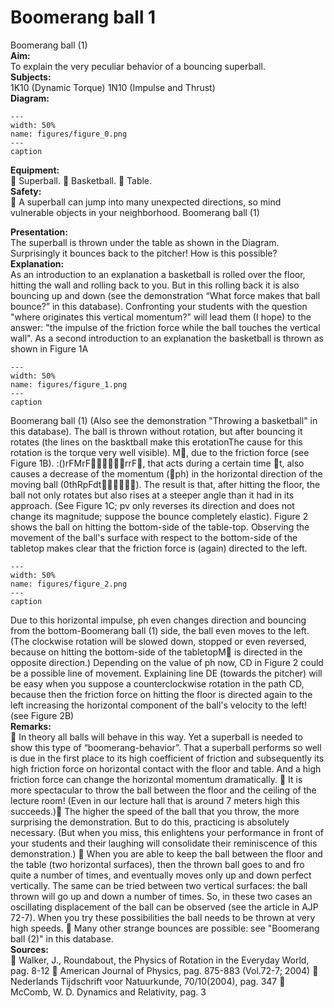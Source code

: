 # Boomerang ball  1  
 Boomerang ball (1)   
<b> Aim: </b>  
 To explain the very peculiar behavior of a bouncing superball.    
<b> Subjects: </b>  
 1K10 (Dynamic Torque) 1N10 (Impulse and Thrust)   
<b> Diagram: </b>  
   
```{figure} figures/figure_0.png  
---  
width: 50%  
name: figures/figure_0.png  
---  
caption  
``` 
     
<b> Equipment: </b>  
  Superball.  Basketball.  Table.   
<b> Safety: </b>  
  A superball can jump into many unexpected directions, so mind vulnerable objects in your neighborhood. Boomerang ball (1)
    
<b> Presentation: </b>  
 The superball is thrown under the table as shown in the Diagram. Surprisingly it bounces back to the pitcher! How is this possible?   
<b> Explanation: </b>  
 As an introduction to an explanation a basketball is rolled over the floor, hitting the wall and rolling back to you. But in this rolling back it is also bouncing up and down (see the demonstration “What force makes that ball bounce?” in this database). Confronting your students with the question "where originates this vertical momentum?" will lead them (I hope) to the answer: "the impulse of the friction force while the ball touches the vertical wall".  As a second introduction to an explanation the basketball is thrown as shown in Figure 1A   
```{figure} figures/figure_1.png  
---  
width: 50%  
name: figures/figure_1.png  
---  
caption  
``` 
 Boomerang ball (1) (Also see the demonstration "Throwing a basketball" in this database). The ball is thrown without rotation, but after bouncing it rotates (the lines on the basktball make this erotationThe cause for this rotation is the torque very well visible). M, due to the friction force  (see Figure 1B). :()rFMrFrrF, that acts during a certain time t, also causes a decrease of the momentum (ph) in the horizontal direction of the moving ball (0thRpFdt). The result is that, after hitting the floor, the ball not only rotates but also rises at a steeper angle than it had in its approach. (See Figure 1C; pv only reverses its direction and does not change its magnitude; suppose the bounce completely elastic). Figure 2 shows the ball on hitting the bottom-side of the table-top. Observing the movement of the ball's surface with respect to the bottom-side of the tabletop makes clear that the friction force is (again) directed to the left.    
```{figure} figures/figure_2.png  
---  
width: 50%  
name: figures/figure_2.png  
---  
caption  
``` 
 Due to this horizontal impulse, ph even changes direction and bouncing from the bottom-Boomerang ball (1)  side, the ball even moves to the left. (The clockwise rotation will be slowed down, stopped or even reversed, because on hitting the bottom-side of the tabletopM is directed in the opposite direction.) Depending on the value of ph now, CD in Figure 2 could be a possible line of movement. Explaining line DE (towards the pitcher) will be easy when you suppose a counterclockwise rotation in the path CD, because then the friction force on hitting the floor is directed again to the left increasing the horizontal component of the ball's velocity to the left! (see Figure 2B)   
<b> Remarks: </b>  
  In theory all balls will behave in this way. Yet a superball is needed to show this type of “boomerang-behavior”. That a superball performs so well is due in the first place to its high coefficient of friction and subsequently its high friction force on horizontal contact with the floor and table. And a high friction force can change the horizontal momentum dramatically.  It is more spectacular to throw the ball between the floor and the ceiling of the lecture room! (Even in our lecture hall that is around 7 meters high this succeeds.) The higher the speed of the ball that you throw, the more surprising the demonstration. But to do this, practicing is absolutely necessary. (But when you miss, this enlightens your performance in front of your students and their laughing will consolidate their reminiscence of this demonstration.)  When you are able to keep the ball between the floor and the table (two horizontal surfaces), then the thrown ball goes to and fro quite a number of times, and eventually moves only up and down perfect vertically. The same can be tried between two vertical surfaces: the ball thrown will go up and down a number of times.  So, in these two cases an oscillating displacement of the ball can be observed (see the article in AJP 72-7). When you try these possibilities the ball needs to be thrown at very high speeds.  Many other strange bounces are possible: see "Boomerang ball (2)" in this database.   
<b> Sources: </b>  
  Walker, J., Roundabout, the Physics of Rotation in the Everyday World, pag. 8-12  American Journal of Physics, pag. 875-883 (Vol.72-7; 2004)  Nederlands Tijdschrift voor Natuurkunde, 70/10(2004), pag. 347  McComb, W. D. Dynamics and Relativity, pag. 3  